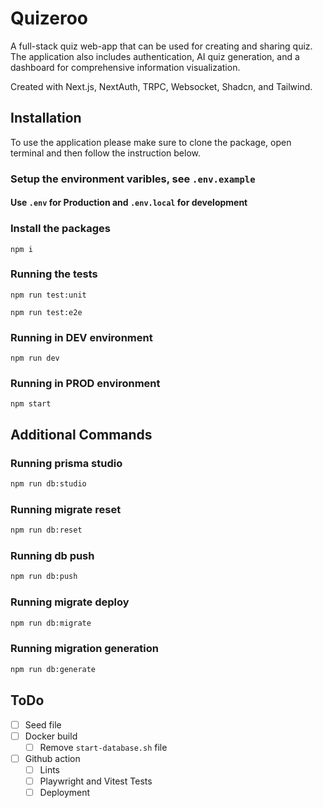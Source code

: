 # Quizeroo

A full-stack quiz web-app that can be used for creating and sharing quiz. The application also includes authentication, AI quiz generation, and a dashboard for comprehensive information visualization.

Created with Next.js, NextAuth, TRPC, Websocket, Shadcn, and Tailwind.

## Installation
To use the application please make sure to clone the package, open terminal and then follow the instruction below.

### Setup the environment varibles, see `.env.example`


#### Use `.env` for Production and `.env.local` for development

### Install the packages
```
npm i
```

### Running the tests
```
npm run test:unit
```

```
npm run test:e2e
```
### Running in DEV environment
```
npm run dev
```
### Running in PROD environment
```
npm start
```

## Additional Commands

### Running prisma studio
```bash
npm run db:studio
```

### Running migrate reset
```bash
npm run db:reset
```

### Running db push
```bash
npm run db:push
```

### Running migrate deploy
```bash
npm run db:migrate
```

### Running migration generation
```bash
npm run db:generate
```

## ToDo
- [ ] Seed file
- [ ] Docker build
    - [ ] Remove `start-database.sh` file
- [ ] Github action
    - [ ] Lints
    - [ ] Playwright and Vitest Tests
    - [ ] Deployment
